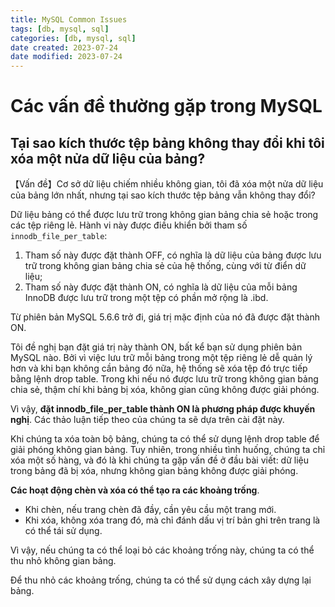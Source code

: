```yaml
---
title: MySQL Common Issues
tags: [db, mysql, sql]
categories: [db, mysql, sql]
date created: 2023-07-24
date modified: 2023-07-24
---
```


# Các vấn đề thường gặp trong MySQL

## Tại sao kích thước tệp bảng không thay đổi khi tôi xóa một nửa dữ liệu của bảng?

【Vấn đề】Cơ sở dữ liệu chiếm nhiều không gian, tôi đã xóa một nửa dữ liệu của bảng lớn nhất, nhưng tại sao kích thước tệp bảng vẫn không thay đổi?

Dữ liệu bảng có thể được lưu trữ trong không gian bảng chia sẻ hoặc trong các tệp riêng lẻ. Hành vi này được điều khiển bởi tham số `innodb_file_per_table`:

1. Tham số này được đặt thành OFF, có nghĩa là dữ liệu của bảng được lưu trữ trong không gian bảng chia sẻ của hệ thống, cùng với từ điển dữ liệu;
2. Tham số này được đặt thành ON, có nghĩa là dữ liệu của mỗi bảng InnoDB được lưu trữ trong một tệp có phần mở rộng là .ibd.

Từ phiên bản MySQL 5.6.6 trở đi, giá trị mặc định của nó đã được đặt thành ON.

Tôi đề nghị bạn đặt giá trị này thành ON, bất kể bạn sử dụng phiên bản MySQL nào. Bởi vì việc lưu trữ mỗi bảng trong một tệp riêng lẻ dễ quản lý hơn và khi bạn không cần bảng đó nữa, hệ thống sẽ xóa tệp đó trực tiếp bằng lệnh drop table. Trong khi nếu nó được lưu trữ trong không gian bảng chia sẻ, thậm chí khi bảng bị xóa, không gian cũng không được giải phóng.

Vì vậy, **đặt innodb_file_per_table thành ON là phương pháp được khuyến nghị**. Các thảo luận tiếp theo của chúng ta sẽ dựa trên cài đặt này.

Khi chúng ta xóa toàn bộ bảng, chúng ta có thể sử dụng lệnh drop table để giải phóng không gian bảng. Tuy nhiên, trong nhiều tình huống, chúng ta chỉ xóa một số hàng, và đó là khi chúng ta gặp vấn đề ở đầu bài viết: dữ liệu trong bảng đã bị xóa, nhưng không gian bảng không được giải phóng.

**Các hoạt động chèn và xóa có thể tạo ra các khoảng trống**.

- Khi chèn, nếu trang chèn đã đầy, cần yêu cầu một trang mới.
- Khi xóa, không xóa trang đó, mà chỉ đánh dấu vị trí bản ghi trên trang là có thể tái sử dụng.

Vì vậy, nếu chúng ta có thể loại bỏ các khoảng trống này, chúng ta có thể thu nhỏ không gian bảng.

Để thu nhỏ các khoảng trống, chúng ta có thể sử dụng cách xây dựng lại bảng.

